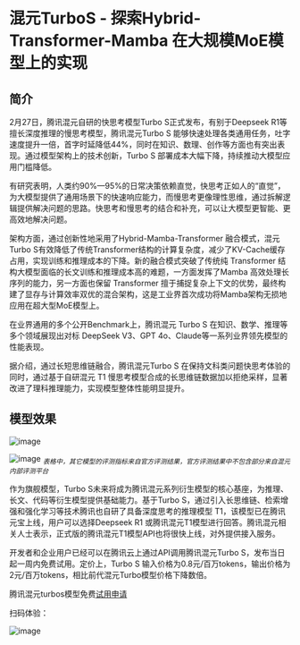 # 混元TurboS - 探索Hybrid-Transformer-Mamba 在大规模MoE模型上的实现

## 简介
2月27日，腾讯混元自研的快思考模型Turbo S正式发布，有别于Deepseek R1等擅长深度推理的慢思考模型，腾讯混元Turbo S 能够快速处理各类通用任务，吐字速度提升一倍，首字时延降低44%，同时在知识、数理、创作等方面也有突出表现。通过模型架构上的技术创新，Turbo S 部署成本大幅下降，持续推动大模型应用门槛降低。

有研究表明，人类约90%—95%的日常决策依赖直觉，快思考正如人的“直觉”，为大模型提供了通用场景下的快速响应能力，而慢思考更像理性思维，通过拆解逻辑提供解决问题的思路。快思考和慢思考的结合和补充，可以让大模型更智能、更高效地解决问题。

架构方面，通过创新性地采用了Hybrid-Mamba-Transformer 融合模式，混元Turbo S有效降低了传统Transformer结构的计算复杂度，减少了KV-Cache缓存占用，实现训练和推理成本的下降。新的融合模式突破了传统纯 Transformer 结构大模型面临的长文训练和推理成本高的难题，一方面发挥了Mamba 高效处理长序列的能力，另一方面也保留 Transformer 擅于捕捉复杂上下文的优势，最终构建了显存与计算效率双优的混合架构，这是工业界首次成功将Mamba架构无损地应用在超大型MoE模型上。

在业界通用的多个公开Benchmark上，腾讯混元 Turbo S 在知识、数学、推理等多个领域展现出对标 DeepSeek V3、GPT 4o、Claude等一系列业界领先模型的性能表现。

据介绍，通过长短思维链融合，腾讯混元Turbo S 在保持文科类问题快思考体验的同时，通过基于自研混元 T1 慢思考模型合成的长思维链数据加以拒绝采样，显著改进了理科推理能力，实现模型整体性能明显提升。

## 模型效果
![image](https://github.com/user-attachments/assets/3b4138cd-df16-491b-8932-675a59334fdd)

![image](https://github.com/user-attachments/assets/0fcb5a51-bc8f-4339-85b1-866681ce80fb)
_<sub>表格中，其它模型的评测指标来自官方评测结果，官方评测结果中不包含部分来自混元内部评测平台<sub>_

作为旗舰模型，Turbo S未来将成为腾讯混元系列衍生模型的核心基座，为推理、长文、代码等衍生模型提供基础能力。基于Turbo S，通过引入长思维链、检索增强和强化学习等技术腾讯也自研了具备深度思考的推理模型 T1，该模型已在腾讯元宝上线，用户可以选择Deepseek R1 或腾讯混元T1模型进行回答。腾讯混元相关人士表示，正式版的腾讯混元T1模型API也将很快上线，对外提供接入服务。

开发者和企业用户已经可以在腾讯云上通过API调用腾讯混元Turbo S，发布当日起一周内免费试用。定价上，Turbo S 输入价格为0.8元/百万tokens，输出价格为2元/百万tokens，相比前代混元Turbo模型价格下降数倍。

腾讯混元turbos模型免费[试用申请](https://cloud.tencent.com/apply/p/i2zophus2x8)

扫码体验：

![image](https://github.com/user-attachments/assets/09958261-98ae-435a-ac9a-ba7a0982a728)




<link rel="stylesheet" href="/llm.hunyuan.turbo-s/assets/css/custom-theme.css">

